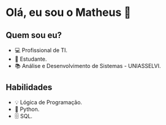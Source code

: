 # **Olá, eu sou o Matheus** 👋

## Quem sou eu?

 * 💻 Profissional de TI.
 * 🔎 Estudante.
 * 📚 Análise e Desenvolvimento de Sistemas - UNIASSELVI.

## Habilidades 

 * 💡 Lógica de Programação.
 * 🐍 Python.
 * 🗄 SQL.


<!---
matheusgnetto/matheusgnetto is a ✨ special ✨ repository because its `README.md` (this file) appears on your GitHub profile.
You can click the Preview link to take a look at your changes.
--->
